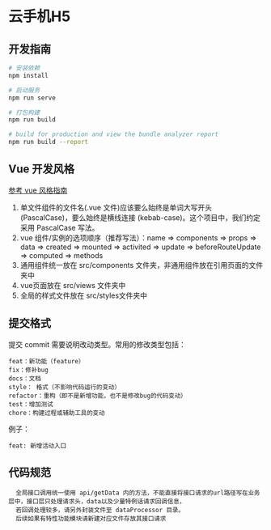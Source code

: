 # 云手机H5

## 开发指南

```bash
# 安装依赖
npm install

# 启动服务 
npm run serve

# 打包构建
npm run build

# build for production and view the bundle analyzer report
npm run build --report
```

## Vue 开发风格

[参考 vue 风格指南](https://cn.vuejs.org/v2/style-guide/)

1. 单文件组件的文件名(.vue 文件)应该要么始终是单词大写开头 (PascalCase)，要么始终是横线连接 (kebab-case)。这个项目中，我们约定采用 PascalCase 写法。
2. vue 组件/实例的选项顺序（推荐写法）：name  => components  =>  props  =>  data  =>  created  =>  mounted  =>  activited  =>  update  =>  beforeRouteUpdate  =>  computed  =>  methods
3. 通用组件统一放在 src/components 文件夹，非通用组件放在引用页面的文件夹中
4. vue页面放在 src/views 文件夹中
5. 全局的样式文件放在 src/styles文件夹中


## 提交格式

提交 commit 需要说明改动类型。常用的修改类型包括：

```
feat：新功能（feature）
fix：修补bug
docs：文档
style： 格式（不影响代码运行的变动）
refactor：重构（即不是新增功能，也不是修改bug的代码变动）
test：增加测试
chore：构建过程或辅助工具的变动
```

例子：
```
feat: 新增活动入口
```


## 代码规范


```
  全局接口调用统一使用 api/getData 内的方法，不能直接将接口请求的url路径写在业务层中，接口层只处理请求头，data以及少量特例话请求回调信息，
  若回调处理较多，请另外封装文件至 dataProcessor 目录。
  后续如果有特性功能模块请新建对应文件存放其接口请求
```